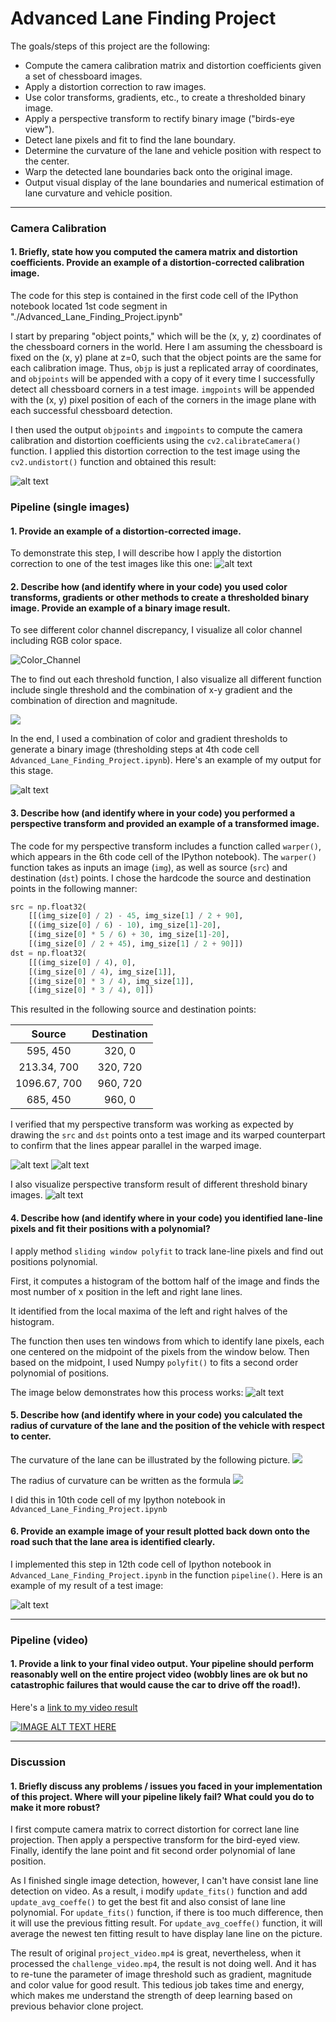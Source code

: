 # **Advanced Lane Finding Project**

The goals/steps of this project are the following:

* Compute the camera calibration matrix and distortion coefficients given a set of chessboard images.
* Apply a distortion correction to raw images.
* Use color transforms, gradients, etc., to create a thresholded binary image.
* Apply a perspective transform to rectify binary image ("birds-eye view").
* Detect lane pixels and fit to find the lane boundary.
* Determine the curvature of the lane and vehicle position with respect to the center.
* Warp the detected lane boundaries back onto the original image.
* Output visual display of the lane boundaries and numerical estimation of lane curvature and vehicle position.

[//]: # (Image References)
[calibration1]: ./img/calb1.png
[calibration2]: ./img/calb2.png
[calibration3]: ./img/calb3.png

[image1]: ./img/chass_undistorted.png "chessboard"
[image2]: ./img/undistorted.png "Undistorted"

[image_color]: ./img/color_channel.png "Color_Channel"
[image3_3_th]: ./img/3x3_threshold.png

[image2]: ./test_images/test1.jpg "Road Transformed"

[image3]: ./img/DifferentMask.png "Different Mask"
[image4]: ./img/wraped_image.png "Warp Image"
[image4_1]: ./img/binary_wraped_image.png "Warp Binary Image"
[image4_2]: ./img/3x3_binary.png "3x3 Warp Binary Image"
[image5]: ./img/ploy_fit.png "Fit Visual"
[image6]: ./img/result_image.png "Output"
[video1]: ./video/project_video_output.mp4 "Video"

---

### Camera Calibration

#### 1. Briefly, state how you computed the camera matrix and distortion coefficients. Provide an example of a distortion-corrected calibration image.

The code for this step is contained in the first code cell of the IPython notebook located 1st code segment in "./Advanced_Lane_Finding_Project.ipynb"

I start by preparing "object points," which will be the (x, y, z) coordinates of the chessboard corners in the world. Here I am assuming the chessboard is fixed on the (x, y) plane at z=0, such that the object points are the same for each calibration image.  Thus, `objp` is just a replicated array of coordinates, and `objpoints` will be appended with a copy of it every time I successfully detect all chessboard corners in a test image.  `imgpoints` will be appended with the (x, y) pixel position of each of the corners in the image plane with each successful chessboard detection.  

I then used the output `objpoints` and `imgpoints` to compute the camera calibration and distortion coefficients using the `cv2.calibrateCamera()` function.  I applied this distortion correction to the test image using the `cv2.undistort()` function and obtained this result: 

![alt text][image1]

### Pipeline (single images)

#### 1. Provide an example of a distortion-corrected image.

To demonstrate this step, I will describe how I apply the distortion correction to one of the test images like this one:
![alt text][image2]

#### 2. Describe how (and identify where in your code) you used color transforms, gradients or other methods to create a thresholded binary image.  Provide an example of a binary image result.
To see different color channel discrepancy, I visualize all color channel including RGB color space.

![][image_color]

The to find out each threshold function, I also visualize all different function include single threshold and the combination of x-y gradient and the combination of direction and magnitude.

![][image3_3_th]

In the end, I used a combination of color and gradient thresholds to generate a binary image (thresholding steps at 4th code cell `Advanced_Lane_Finding_Project.ipynb`).  Here's an example of my output for this stage.

![alt text][image3]

#### 3. Describe how (and identify where in your code) you performed a perspective transform and provided an example of a transformed image.

The code for my perspective transform includes a function called `warper()`, which appears in the 6th code cell of the IPython notebook).  The `warper()` function takes as inputs an image (`img`), as well as source (`src`) and destination (`dst`) points.  I chose the hardcode the source and destination points in the following manner:

```python
src = np.float32(
    [[(img_size[0] / 2) - 45, img_size[1] / 2 + 90],
    [((img_size[0] / 6) - 10), img_size[1]-20],
    [(img_size[0] * 5 / 6) + 30, img_size[1]-20],
    [(img_size[0] / 2 + 45), img_size[1] / 2 + 90]])
dst = np.float32(
    [[(img_size[0] / 4), 0],
    [(img_size[0] / 4), img_size[1]],
    [(img_size[0] * 3 / 4), img_size[1]],
    [(img_size[0] * 3 / 4), 0]])
```

This resulted in the following source and destination points:

| Source        | Destination   | 
|:-------------:|:-------------:| 
| 595, 450      | 320, 0        | 
| 213.34, 700      | 320, 720      |
| 1096.67, 700     | 960, 720      |
| 685, 450      | 960, 0        |

I verified that my perspective transform was working as expected by drawing the `src` and `dst` points onto a test image and its warped counterpart to confirm that the lines appear parallel in the warped image.

![alt text][image4]
![alt text][image4_1]

I also visualize perspective transform result of different threshold binary images.
![alt text][image4_2]

#### 4. Describe how (and identify where in your code) you identified lane-line pixels and fit their positions with a polynomial?

I apply method `sliding window polyfit` to track lane-line pixels and find out positions polynomial.

First, it computes a histogram of the bottom half of the image and finds the most number of x position in the left and right lane lines.

It identified from the local maxima of the left and right halves of the histogram.

The function then uses ten windows from which to identify lane pixels, each one centered on the midpoint of the pixels from the window below. Then based on the midpoint, I used Numpy `polyfit()` to fits a second order polynomial of positions.

The image below demonstrates how this process works:
![alt text][image5]

#### 5. Describe how (and identify where in your code) you calculated the radius of curvature of the lane and the position of the vehicle with respect to center.

The curvature of the lane can be illustrated by the following picture.
![](https://i.imgur.com/OF4m0pN.png)

The radius of curvature can be written as the formula
![](https://i.imgur.com/TCC2Snj.png)

I did this in 10th code cell of my Ipython notebook in `Advanced_Lane_Finding_Project.ipynb`

#### 6. Provide an example image of your result plotted back down onto the road such that the lane area is identified clearly.

I implemented this step in 12th code cell of Ipython notebook in `Advanced_Lane_Finding_Project.ipynb` in the function `pipeline()`.  Here is an example of my result of a test image:

![alt text][image6]

---

### Pipeline (video)

#### 1. Provide a link to your final video output.  Your pipeline should perform reasonably well on the entire project video (wobbly lines are ok but no catastrophic failures that would cause the car to drive off the road!).

Here's a [link to my video result](./video/project_video_output.mp4)

[![IMAGE ALT TEXT HERE](https://img.youtube.com/vi/p5B2-jFyc8Y/0.jpg)](https://www.youtube.com/watch?v=p5B2-jFyc8Y)

---

### Discussion

#### 1. Briefly discuss any problems / issues you faced in your implementation of this project.  Where will your pipeline likely fail?  What could you do to make it more robust?

I first compute camera matrix to correct distortion for correct lane line projection. Then apply a perspective transform for the bird-eyed view. Finally, identify the lane point and fit second order polynomial of lane position.

As I finished single image detection, however, I can't have consist lane line detection on video. As a result, i modify `update_fits()` function and add `update_avg_coeffe()` to get the best fit and also consist of lane line polynomial. For `update_fits()` function, if there is too much difference, then it will use the previous fitting result. For `update_avg_coeffe()` function, it will average the newest ten fitting result to have display lane line on the picture.

The result of original `project_video.mp4` is great, nevertheless, when it processed the `challenge_video.mp4`, the result is not doing well. And it has to re-tune the parameter of image threshold such as gradient, magnitude and color value for good result. This tedious job takes time and energy, which makes me understand the strength of deep learning based on previous behavior clone project.

